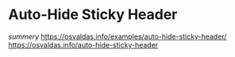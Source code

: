 # Auto-Hide Sticky Header
*summery*
https://osvaldas.info/examples/auto-hide-sticky-header/
https://osvaldas.info/auto-hide-sticky-header
